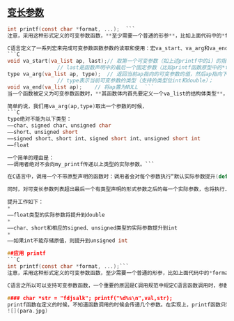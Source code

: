 ## [变长参数](http://blog.csdn.net/astrotycoon/article/details/8284501)
```C
int printf(const char *format, ...);  ```
注意，采用这种形式定义的可变参数函数，**至少需要一个普通的形参**，比如上面代码中的*format，后面的省略号是函数原型的一部分。

C语言定义了一系列宏来完成可变参数函数参数的读取和使用：宏va_start、va_arg和va_end；在ANSI C标准下，这些宏定义在stdarg.h中。三个宏的原型如下：
```C
void va_start(va_list ap, last);// 取第一个可变参数（如上述printf中的i）的指针给ap，  
                // last是函数声明中的最后一个固定参数（比如printf函数原型中的*fromat）；  
type va_arg(va_list ap, type);  // 返回当前ap指向的可变参数的值，然后ap指向下一个可变参数；  
                // type表示当前可变参数的类型（支持的类型位int和double）；  
void va_end(va_list ap);    // 将ap置为NULL  ```
当一个函数被定义为可变参数函数时，**其函数体内首先要定义一个va_list的结构体类型**，这里沿用原型中的名字，ap。va_start使ap指向第一个可选参数。va_arg返回参数列中的当前参数并使ap指向参数列表中的下一个参数。va_end把ap指针清为NULL。函数体内可以多次遍历这些参数，但是都必须以va_start开始，并以va_end结尾。

简单的说，我们用va_arg(ap,type)取出一个参数的时候，
```C
type绝对不能为以下类型：
——char、signed char、unsigned char
——short、unsigned short
——signed short、short int、signed short int、unsigned short int
——float

一个简单的理由是：
——调用者绝对不会向my_printf传递以上类型的实际参数。```

在C语言中，调用一个不带原型声明的函数时：调用者会对每个参数执行“默认实际参数提升(default argument promotions)。

同时，对可变长参数列表超出最后一个有类型声明的形式参数之后的每一个实际参数，也将执行上述提升工作。

提升工作如下：
* 
——float类型的实际参数将提升到double
* 
——char、short和相应的signed、unsigned类型的实际参数提升到int
* 
——如果int不能存储原值，则提升到unsigned int

##应用 printf
```C
int printf(const char *format, ...);```
注意，采用这种形式定义的可变参数函数，至少需要一个普通的形参，比如上面代码中的*format，后面的省略号是函数原型的一部分。

C语言之所以可以支持可变参数函数，一个重要的原因是C调用规范中规定C语言函数调用时，参数是从右向左压入栈的；这样一个函数实现的时候，就无需关心调用他的函数会传递几个参数过来，而只要关心自己用到几个；以printf为例：

#### char *str = "fdjsalk"; printf("%d%s\n",val,str);
printf函数在定义的时候，不知道函数调用的时候会传递几个参数。在实现上，printf函数只需关心第一个参数，即字符串“%d%s\n”，当读到%d的时候，printf知道自己需要第二个参数，这时只需要去栈上寻找即可；当读到%s时，再去栈上网上寻找一个参数即可。简单说，printf不关心栈上到底压了多少参数，只关心自己需要多少。
![](para.jpg)